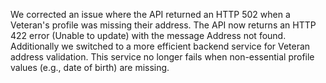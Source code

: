 We corrected an issue where the API returned an HTTP 502 when a Veteran's profile was missing their address. The API now returns an HTTP 422 error (Unable to update) with the message Address not found.
Additionally we switched to a more efficient backend service for Veteran address validation. This service no longer fails when non-essential profile values (e.g., date of birth) are missing.
